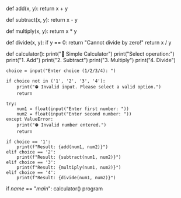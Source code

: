 def add(x, y):
    return x + y

def subtract(x, y):
    return x - y

def multiply(x, y):
    return x * y

def divide(x, y):
    if y == 0:
        return "Cannot divide by zero!"
    return x / y

def calculator():
    print("🧮 Simple Calculator")
    print("Select operation:")
    print("1. Add")
    print("2. Subtract")
    print("3. Multiply")
    print("4. Divide")

    choice = input("Enter choice (1/2/3/4): ")

    if choice not in ('1', '2', '3', '4'):
        print("⛔ Invalid input. Please select a valid option.")
        return

    try:
        num1 = float(input("Enter first number: "))
        num2 = float(input("Enter second number: "))
    except ValueError:
        print("⛔ Invalid number entered.")
        return

    if choice == '1':
        print(f"Result: {add(num1, num2)}")
    elif choice == '2':
        print(f"Result: {subtract(num1, num2)}")
    elif choice == '3':
        print(f"Result: {multiply(num1, num2)}")
    elif choice == '4':
        print(f"Result: {divide(num1, num2)}")

if _name_ == "_main_":
    calculator() program
